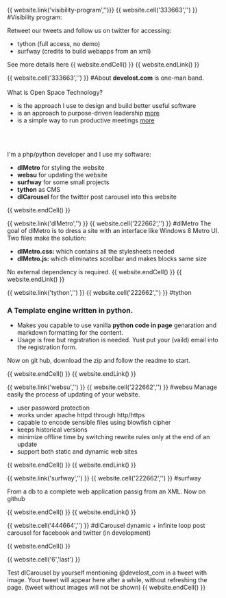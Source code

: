 {{ website.link('visibility-program','')}}
{{ website.cell('333663','') }}
#Visibility program: 

Retweet our tweets and follow us on twitter for accessing:

 - tython (full access, no demo)
 - surfway (credits to build webapps from an xml)

See more details here
{{ website.endCell() }}
{{ website.endLink() }}

{{ website.cell('333663','') }}
#About
**develost.com** is one-man band. <br>
<br>
What is Open Space Technology?

- is the approach I use to design and build better useful software
- is an approach to purpose-driven leadership [more](http://en.wikipedia.org/wiki/Open_Space_Technology)
- is a simple way to run productive meetings  [more](http://openspaceworld.org/)

<br><br>

I'm a php/python developer and I use my software:

- **dlMetro** for styling the website
- **websu** for updating the website
- **surfway** for some small projects
- **tython** as CMS
- **dlCarousel** for the twitter post carousel into this website

{{ website.endCell() }}




{{ website.link('dlMetro','') }}
{{ website.cell('222662','') }}
#dlMetro
The goal of dlMetro is to dress a site with an interface like Windows 8 Metro UI.
Two files make the solution:

- **dlMetro.css:** which contains all the stylesheets needed
- **dlMetro.js:** which eliminates scrollbar and makes blocks same size

No external dependency is required.
{{ website.endCell() }}
{{ website.endLink() }}

{{ website.link('tython','') }}
{{ website.cell('222662','') }}
#tython

### A Template engine written in python.

- Makes you capable to use vanilla **python code in page** genaration and markdown formatting for the content.
- Usage is free but registration is needed. Yust put your (vaild) email into the registration form.

Now on git hub, download the zip and follow the readme to start.
                
{{ website.endCell() }}
{{ website.endLink() }}

{{ website.link('websu','') }}
{{ website.cell('222662','') }}
#websu
Manage easily the process of updating of your website.

- user password protection
- works under apache httpd through http/https
- capable to encode sensible files using blowfish cipher
- keeps historical versions
- minimize offline time by switching rewrite rules only at the end of an update
- support both static and dynamic web sites

{{ website.endCell() }}
{{ website.endLink() }}


{{ website.link('surfway','') }}
{{ website.cell('222662','') }}
#surfway

From a db to a complete web application passig from an XML.
Now on github


{{ website.endCell() }}
{{ website.endLink() }}

{{ website.cell('444664','') }}
#dlCarousel
dynamic + infinite loop post carousel for facebook and twitter (in development)




{{ website.endCell() }}

{{ website.cell('6','last') }}
<div id="mainCarousel"></div>
<script src="./js/http.js"></script>
<script src="./js/dlCarousel.js"></script>
<script>
    dlCarousel.setCarouselNumItems(3);
    dlCarousel.build("mainCarousel");
    dlCarousel.setCarouselUrl("twitterPosts.php?s=at&v=develost_com");
    dlCarousel.setCssAnimation("magictime slideRightRetourn","fg");
    dlCarousel.setCssAnimation("magictime slideLeft","bg");
    dlCarousel.setCarouselTimeout(10000);
    dlCarousel.start();
    // slider left
</script>
Test dlCarousel by yourself mentioning @develost_com in a tweet with image. 
Your tweet will appear here after a while, without refreshing the page.
(tweet without images will not be shown)
{{ website.endCell() }}





